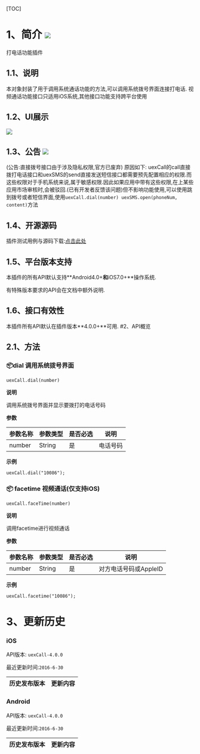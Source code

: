[TOC]
# 1、简介 [![](http://appcan-download.oss-cn-beijing.aliyuncs.com/%E5%85%AC%E6%B5%8B%2Fgf.png)]()
打电话功能插件
## 1.1、说明
 本对象封装了用于调用系统通话功能的方法,可以调用系统拨号界面连接打电话.
 视频通话功能接口只适用iOS系统,其他接口功能支持跨平台使用
## 1.2、UI展示
![](http://newdocx.appcan.cn/docximg/151357a2015e6s7w.jpg)
## 1.3、公告 [![](http://appcan-download.oss-cn-beijing.aliyuncs.com/%E5%85%AC%E6%B5%8B%2Fnew.gif)]() 
 (公告:直接拨号接口由于涉及隐私权限,官方已废弃)
 原因如下:
    uexCall的call直接拨打电话接口和uexSMS的send直接发送短信接口都需要预先配置相应的权限.而这些权限对于手机系统来说,属于敏感权限.因此如果应用中带有这些权限,在上某些应用市场审核时,会被驳回.(已有开发者反馈该问题)但不影响功能使用,可以使用跳到拨号或者短信界面,使用`uexCall.dial(number) uexSMS.open(phoneNum, content)`方法
## 1.4、开源源码
插件测试用例与源码下载:<a href="http://plugin.appcan.cn/details.html?id=158_index" target="_blank">点击此处</a>
## 1.5、平台版本支持

本插件的所有API默认支持**Android4.0+**和**iOS7.0+**操作系统.

有特殊版本要求的API会在文档中额外说明.

## 1.6、接口有效性

本插件所有API默认在插件版本**4.0.0+**可用.
#2、API概览
## 2.1、方法

### 📦dial  调用系统拨号界面

``
uexCall.dial(number)
``

**说明**

调用系统拨号界面并显示要拨打的电话号码

**参数**

|  参数名称 | 参数类型  | 是否必选  |  说明 |
| ----- | ----- | ----- | ----- |
| number | String | 是 | 电话号码 |


**示例**

```
uexCall.dial("10086");
```
### 📦 facetime   视频通话(仅支持iOS)

`uexCall.faceTime(number)`

**说明**

调用facetime进行视频通话

**参数**

|  参数名称 | 参数类型  | 是否必选  |  说明 |
| ----- | ----- | ----- | ----- |
| number | String | 是 | 对方电话号码或AppleID |


**示例**

```
uexCall.facetime("10086");
```

 
 
# 3、更新历史 

### iOS

API版本: `uexCall-4.0.0`

最近更新时间:`2016-6-30`

| 历史发布版本 | 更新内容 |
| ----- | ----- |

### Android

API版本: `uexCall-4.0.0`

最近更新时间:`2016-6-30`

| 历史发布版本 | 更新内容 |
| ----- | ----- |
